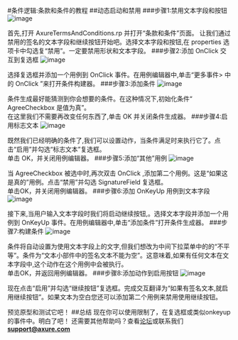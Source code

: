 #条件逻辑:条款和条件的教程
##动态启动和禁用
###步骤1:禁用文本字段和按钮
![image](https://raw.githubusercontent.com/jikexueyuanwiki/axure/master/images/advanced-conditional-logic-terms-and-conditions-tutorial1.png)

首先,打开 AxureTermsAndConditions.rp 并打开“条款和条件”页面。
让我们通过禁用的签名的文本字段和继续按钮开始吧。选择文本字段和按钮,在 properties 选项卡中勾选复“禁用”。一定要禁用形状和文本字段。
###步骤2:添加 OnClick 交互到复选框
![image](https://raw.githubusercontent.com/jikexueyuanwiki/axure/master/images/advanced-conditional-logic-terms-and-conditions-tutorial2.png)

选择复选框并添加一个用例到 OnClick 事件。在用例编辑器中,单击“更多事件> 中的 OnClick ”来打开条件构建器。
###步骤3:添加条件
![image](https://raw.githubusercontent.com/jikexueyuanwiki/axure/master/images/advanced-conditional-logic-terms-and-conditions-tutorial3.png)

条件生成最好能猜测到你会想要的条件。在这种情况下,初始化条件“ AgreeCheckbox 是值为真”。  
在这里我们不需要再改变任何东西了,单击 OK 并关闭条件生成器。
###步骤4:启用标志文本
![image](https://raw.githubusercontent.com/jikexueyuanwiki/axure/master/images/advanced-conditional-logic-terms-and-conditions-tutorial4.png)

既然我们已经明确的条件了,我们可以设置动作，当条件满足时来执行它了。点击“启用”并勾选“标志文本”复选框。  
单击 OK，并关闭用例编辑器。
###步骤5:添加“其他”用例
![image](https://raw.githubusercontent.com/jikexueyuanwiki/axure/master/images/advanced-conditional-logic-terms-and-conditions-tutorial5.png)

当 AgreeCheckbox 被选中时,再次双击 OnClick ,添加第二个用例。这是“如果这是真的”用例。点击“禁用”并勾选 SignatureField 复选框。  
单击OK，并关闭用例编辑器。
###步骤6:添加 OnKeyUp 用例到文本字段
![image](https://raw.githubusercontent.com/jikexueyuanwiki/axure/master/images/advanced-conditional-logic-terms-and-conditions-tutorial6.png)

接下来,当用户输入文本字段时我们将启动继续按钮,。选择文本字段并添加一个用例到 OnKeyUp 事件。在用例编辑器中,单击“添加条件”打开条件生成器。
###步骤7:构建条件
![image](https://raw.githubusercontent.com/jikexueyuanwiki/axure/master/images/advanced-conditional-logic-terms-and-conditions-tutorial7.png)

条件将自动设置为使用文本字段上的文字,但我们想改为中间下拉菜单中的的“不平等”。条件为“文本小部件中的签名文本不能为空”。这意味着,如果有任何文本在文本字段中,这个动作在这个用例中会被执行。  
单击OK，并返回用例编辑器。
###步骤8:添加动作到启用按钮
![image](https://raw.githubusercontent.com/jikexueyuanwiki/axure/master/images/advanced-conditional-logic-terms-and-conditions-tutorial8.png)

现在点击“启用”并勾选“继续按钮”复选框。完成交互翻译为“如果有签名文本,就启用继续按钮”。如果文本为空白您还可以添加第二个用例来禁用使用继续按钮。

预览原型和测试它吧！
##总结
现在你可以使用限制了，在复选框或类似onkeyup的事件中。明白了吧！
还需要其他帮助吗？查看[论坛](http://www.axure.com/c/forum.php)或联系我们 **support@axure.com**
